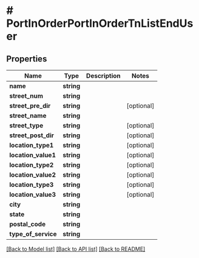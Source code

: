 # # PortInOrderPortInOrderTnListEndUser

## Properties

Name | Type | Description | Notes
------------ | ------------- | ------------- | -------------
**name** | **string** |  |
**street_num** | **string** |  |
**street_pre_dir** | **string** |  | [optional]
**street_name** | **string** |  |
**street_type** | **string** |  | [optional]
**street_post_dir** | **string** |  | [optional]
**location_type1** | **string** |  | [optional]
**location_value1** | **string** |  | [optional]
**location_type2** | **string** |  | [optional]
**location_value2** | **string** |  | [optional]
**location_type3** | **string** |  | [optional]
**location_value3** | **string** |  | [optional]
**city** | **string** |  |
**state** | **string** |  |
**postal_code** | **string** |  |
**type_of_service** | **string** |  |

[[Back to Model list]](../../README.md#models) [[Back to API list]](../../README.md#endpoints) [[Back to README]](../../README.md)
